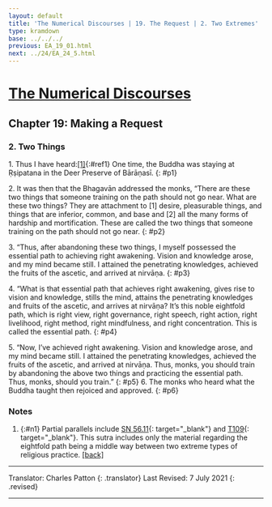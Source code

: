 ```yaml
---
layout: default
title: 'The Numerical Discourses | 19. The Request | 2. Two Extremes'
type: kramdown
base: ../../../
previous: EA_19_01.html
next: ../24/EA_24_5.html
---
```


# [The Numerical Discourses](../index.html)
## Chapter 19: Making a Request
### 2. Two Things

1\. Thus I have heard:[\[1\]](#n1){:#ref1} One time, the Buddha was staying at Ṛṣipatana in the Deer Preserve of Bārāṇasī.
{: #p1}

2\. It was then that the Bhagavān addressed the monks, “There are these two things that someone training on the path should not go near. What are these two things? They are attachment to [1] desire, pleasurable things, and things that are inferior, common, and base and [2] all the many forms of hardship and mortification. These are called the two things that someone training on the path should not go near.
{: #p2}

3\. “Thus, after abandoning these two things, I myself possessed the essential path to achieving right awakening. Vision and knowledge arose, and my mind became still. I attained the penetrating knowledges, achieved the fruits of the ascetic, and arrived at nirvāṇa.
{: #p3}

4\. “What is that essential path that achieves right awakening, gives rise to vision and knowledge, stills the mind, attains the penetrating knowledges and fruits of the ascetic, and arrives at nirvāṇa? It’s this noble eightfold path, which is right view, right governance, right speech, right action, right livelihood, right method, right mindfulness, and right concentration. This is called the essential path.
{: #p4}

5\. “Now, I’ve achieved right awakening. Vision and knowledge arose, and my mind became still. I attained the penetrating knowledges, achieved the fruits of the ascetic, and arrived at nirvāṇa. Thus, monks, you should train by abandoning the above two things and practicing the essential path. Thus, monks, should you train.”
{: #p5}
6\. The monks who heard what the Buddha taught then rejoiced and approved.
{: #p6}

### Notes
1. {:#n1} Partial parallels include [SN 56.11](https://suttacentral.net/sn56.11){: target="_blank"} and [T109](../../other/T109.html){: target="_blank"}. This sutra includes only the material regarding the eightfold path being a middle way between two extreme types of religious practice. [\[back\]](#ref1)

---

Translator: Charles Patton
{: .translator}
Last Revised: 7 July 2021
{: .revised}

---
